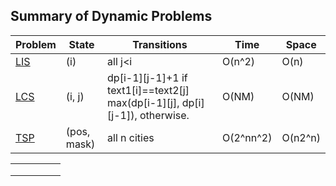 ## Summary of Dynamic Problems


| Problem       | State         | Transitions                                                                     | Time        | Space|
| --- |---| ---|---|---|
| [LIS](classical/lis.md)       | (i)        | all j<i    |O(n^2)      | O(n)|
| [LCS](classical/lcs.md)       | (i, j)        | dp[i-1][j-1]+1 if text1[i]==text2[j] max(dp[i-1][j], dp[i][j-1]), otherwise.    |O(NM)        | O(NM)|
| [TSP](https://medium.com/analytics-vidhya/are-you-read-for-solving-the-traveling-salesman-problem-80e3c4ea45fc)       |(pos, mask)       | all n cities    |O(2^nn^2)        | O(n2^n)|





|   |   |   |   |   |
|---|---|---|---|---|
|   |   |   |   |   |
|   |   |   |   |   |
|   |   |   |   |   |
